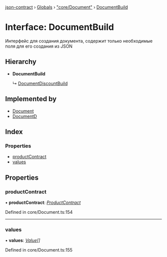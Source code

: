 [json-contract](../README.md) › [Globals](../globals.md) › ["core/Document"](../modules/_core_document_.md) › [DocumentBuild](_core_document_.documentbuild.md)

# Interface: DocumentBuild

Интерфейс для создания документа, содержит только необходимые поля для его создания из JSON

## Hierarchy

* **DocumentBuild**

  ↳ [DocumentDiscountBuild](_discount_documentd_.documentdiscountbuild.md)

## Implemented by

* [Document](../classes/_core_document_.document.md)
* [DocumentD](../classes/_discount_documentd_.documentd.md)

## Index

### Properties

* [productContract](_core_document_.documentbuild.md#productcontract)
* [values](_core_document_.documentbuild.md#values)

## Properties

###  productContract

• **productContract**: *[ProductContract](../classes/_core_productcontract_.productcontract.md)*

Defined in core/Document.ts:154

___

###  values

• **values**: *[Value](../classes/_core_document_.value.md)[]*

Defined in core/Document.ts:155
